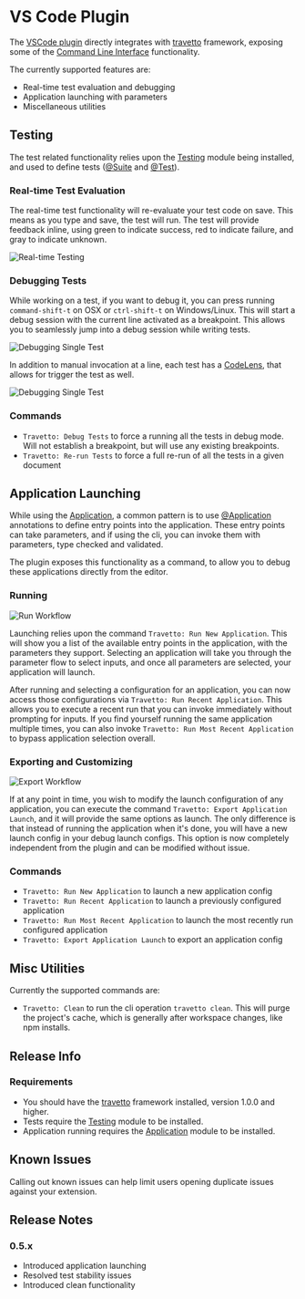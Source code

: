
# VS Code Plugin

The [VSCode plugin](https://marketplace.visualstudio.com/items?itemName=arcsine.travetto-plugin) directly integrates with [travetto](https://travetto.dev) framework, exposing some of the [Command Line Interface](https://github.com/travetto/travetto/tree/1.0.0-docs-overhaul/module//cli "CLI infrastructure for travetto framework") functionality.

The currently supported features are:
   
   *  Real-time test evaluation and debugging
   *  Application launching with parameters
   *  Miscellaneous utilities

## Testing

The test related functionality relies upon the [Testing](https://github.com/travetto/travetto/tree/1.0.0-docs-overhaul/module//test "Declarative test framework that provides hooks for high levels of integration with the travetto framework and test plugin") module being installed, and used to define tests ([@Suite](https://github.com/travetto/travetto/tree/1.0.0-docs-overhaul/module//test/src/decorator/suite.ts#L12) and [@Test](https://github.com/travetto/travetto/tree/1.0.0-docs-overhaul/module//test/src/decorator/test.ts#L9)).

### Real-time Test Evaluation

The real-time test functionality will re-evaluate your test code on save.  This means as you type and save, the test will run.  The test will provide feedback inline, using green to indicate success, red to indicate failure, and gray to indicate unknown.

![Real-time Testing](images/real-time-testing.gif)

### Debugging Tests

While working on a test, if you want to debug it, you can press running `command-shift-t` on OSX or `ctrl-shift-t` on Windows/Linux.  This will start a debug session with the current line activated as a breakpoint.  This allows you to seamlessly jump into a debug session while writing tests.

![Debugging Single Test](images/debug-single-test.gif)

In addition to manual invocation at a line, each test has a [CodeLens](https://code.visualstudio.com/api/language-extensions/programmatic-language-features#codelens-show-actionable-context-information-within-source-code), that allows for trigger the test as well.

![Debugging Single Test](images/debug-code-lens.gif)

### Commands

   
   *  `Travetto: Debug Tests` to force a running all the tests in debug mode.  Will not establish a breakpoint, but will use any existing breakpoints.
   *  `Travetto: Re-run Tests` to force a full re-run of all the tests in a given document

## Application Launching

While using the [Application](https://github.com/travetto/travetto/tree/1.0.0-docs-overhaul/module//app "Application registration/management and run support."), a common pattern is to use [@Application](https://github.com/travetto/travetto/tree/1.0.0-docs-overhaul/module//app/src/decorator.ts#L24) annotations to define entry points into the application.  These entry points can take parameters, and if using the cli, you can invoke them with parameters, type checked and validated.

The plugin exposes this functionality as a command, to allow you to debug these applications directly from the editor.

### Running

![Run Workflow](images/run-workflow.gif)

Launching relies upon the command `Travetto: Run New Application`.  This will show you a list of the available entry points in the application, with the parameters they support.  Selecting an application will take you through the parameter flow to select inputs, and once all parameters are selected, your application will launch.

After running and selecting a configuration for an application, you can now access those configurations via `Travetto: Run Recent Application`.  This allows you to execute a recent run that you can invoke immediately without prompting for inputs. If you find yourself running the same application multiple times, you can also invoke `Travetto: Run Most Recent Application` to bypass application selection overall.

### Exporting and Customizing

![Export Workflow](images/run-export-workflow.gif)

If at any point in time, you wish to modify the launch configuration of any application, you can execute the command `Travetto: Export Application Launch`, and it will provide the same options as launch.  The only difference is that instead of running the application when it's done, you will have a new launch config in your debug launch configs.  This option is now completely independent from the plugin and can be modified without issue.

### Commands

   
   *  `Travetto: Run New Application` to launch a new application config
   *  `Travetto: Run Recent Application` to launch a previously configured application
   *  `Travetto: Run Most Recent Application` to launch the most recently run configured application
   *  `Travetto: Export Application Launch` to export an application config

## Misc Utilities

Currently the supported commands are:
   
   *  `Travetto: Clean` to run the cli operation `travetto clean`.  This will purge the project's cache, which is generally after workspace changes, like npm installs.

## Release Info

### Requirements
   
   *  You should have the [travetto](https://travetto.dev) framework installed, version 1.0.0 and higher.
   *  Tests require the [Testing](https://github.com/travetto/travetto/tree/1.0.0-docs-overhaul/module//test "Declarative test framework that provides hooks for high levels of integration with the travetto framework and test plugin") module to be installed.
   *  Application running requires the [Application](https://github.com/travetto/travetto/tree/1.0.0-docs-overhaul/module//app "Application registration/management and run support.") module to be installed.

## Known Issues

Calling out known issues can help limit users opening duplicate issues against your extension.

## Release Notes

### 0.5.x
   
   *  Introduced application launching
   *  Resolved test stability issues
   *  Introduced clean functionality
